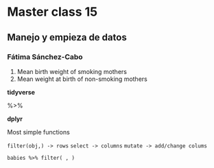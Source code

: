 # Master class 15
## Manejo y empieza de datos
### Fátima Sánchez-Cabo

1. Mean birth weight of smoking mothers
2. Mean weight at birth of non-smoking mothers

**tidyverse**

%>%

**dplyr**

Most simple functions

`filter(obj,) -> rows`
`select -> columns`
`mutate -> add/change colums`

`babies %>% filter( , )`
